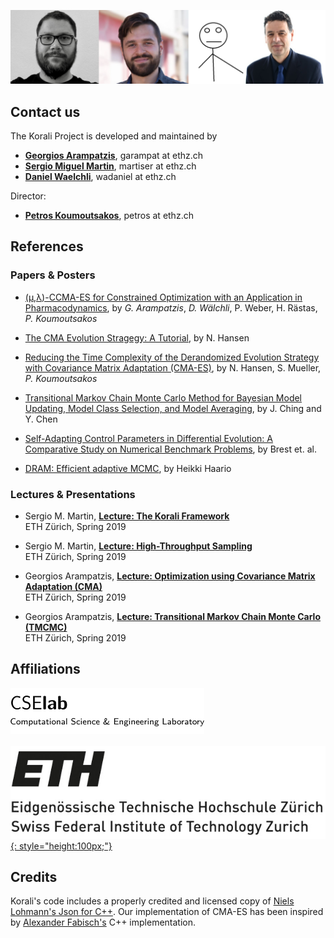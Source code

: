 
![](images/koraliteam.png)

## Contact us

The Korali Project is developed and maintained by


* [**Georgios Arampatzis**](https://www.cse-lab.ethz.ch/member/georgios-arampatzis/), garampat at ethz.ch
* [**Sergio Miguel Martin**](https://www.cse-lab.ethz.ch/member/sergio-martin/), martiser at ethz.ch
* [**Daniel Waelchli**](https://www.cse-lab.ethz.ch/member/daniel-walchli/), wadaniel at ethz.ch

Director:

* [**Petros Koumoutsakos**](https://www.cse-lab.ethz.ch/member/petros-koumoutsakos/), petros at ethz.ch 

## References

### Papers & Posters

+ [(μ,λ)-CCMA-ES for Constrained Optimization with an Application in Pharmacodynamics](https://doi.org/10.1145/3324989.3325725), by
*G. Arampatzis*, *D. Wälchli*, P. Weber, H. Rästas, *P. Koumoutsakos*

+ [The CMA Evolution Stragegy: A Tutorial](https://github.com/AlexanderFabisch/CMA-ESpp), by N. Hansen

+ [Reducing the Time Complexity of the Derandomized Evolution Strategy with Covariance Matrix Adaptation (CMA-ES)](https://www.mitpressjournals.org/doi/10.1162/106365603321828970), by N. Hansen, S. Mueller, *P. Koumoutsakos*

+ [Transitional Markov Chain Monte Carlo Method for Bayesian Model Updating, Model Class Selection, and Model Averaging](https://ascelibrary.org/doi/full/10.1061/%28ASCE%290733-9399%282007%29133%3A7%28816%29),
by J. Ching and Y. Chen

+ [Self-Adapting Control Parameters in Differential Evolution: A Comparative Study on Numerical Benchmark Problems](https://ieeexplore.ieee.org/document/4016057), by Brest et. al.

+ [DRAM: Efficient adaptive MCMC](https://link.springer.com/article/10.1007%2Fs11222-006-9438-0), by Heikki Haario

### Lectures & Presentations

+ Sergio M. Martin, [**Lecture: The Korali Framework**](https://www.cse-lab.ethz.ch/wp-content/uploads/2019/03/hpcse2-19_Lecture_Korali.pdf.pdf) <br>
ETH Zürich, Spring 2019

+ Sergio M. Martin, [**Lecture: High-Throughput Sampling**](https://www.cse-lab.ethz.ch/wp-content/uploads/2019/04/hpcse2-19_Lecture_UPC.pdf) <br>
ETH Zürich, Spring 2019 

+ Georgios Arampatzis, [**Lecture: Optimization using Covariance Matrix Adaptation (CMA)**](https://www.cse-lab.ethz.ch/wp-content/uploads/2019/03/hpcse2-19_cmaes.pdf) <br>
ETH Zürich, Spring 2019 

+ Georgios Arampatzis, [**Lecture: Transitional Markov Chain Monte Carlo (TMCMC)**](https://www.cse-lab.ethz.ch/wp-content/uploads/2019/03/hpcse2-19_tmcmc.pdf) <br>
ETH Zürich, Spring 2019 


## Affiliations

[![](images/cselablogo.png)](https://www.cse-lab.ethz.ch/)<br><br>
[![](images/ethzlogo.jpg){: style="height:100px;"}](https://www.ethz.ch)

## Credits

Korali's code includes a properly credited and licensed copy of [Niels Lohmann's Json for C++](https://github.com/nlohmann/json).
Our implementation of CMA-ES has been inspired by [Alexander Fabisch's](https://github.com/AlexanderFabisch/CMA-ESpp) C++ implementation.
